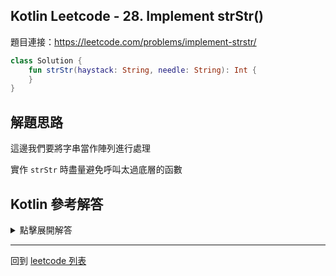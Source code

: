## Kotlin Leetcode - 28. Implement strStr()

題目連接：<https://leetcode.com/problems/implement-strstr/>

```kotlin
class Solution {
    fun strStr(haystack: String, needle: String): Int {
    }
}
```

## 解題思路

這邊我們要將字串當作陣列進行處理

實作 `strStr` 時盡量避免呼叫太過底層的函數

## Kotlin 參考解答

<details>
  <summary>點擊展開解答</summary>

使用基礎操作完成 `strStr`

```kotlin
class Solution {
    fun strStr(haystack: String, needle: String): Int {
        var i = 0
        while (true) {
            var j = 0
            while (true) {
                if (j == needle.length) return i
                if (i + j == haystack.length) return -1
                if (needle[j] != haystack[i + j]) break
                j++
            }
            i++
        }
    }
}
```


</details>

------

回到 [leetcode 列表](index.md)

